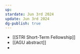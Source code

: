 ```yaml
---
up: 
stardate: Jun 3rd 2024
update: Jun 3rd 2024
dg-publish: true
---
```

- [[STRI Short-Term Fellowship]]
- [[AGU abstract]]
- 